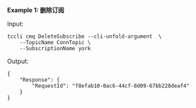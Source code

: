 **Example 1: 删除订阅**



Input: 

```
tccli cmq DeleteSubscribe --cli-unfold-argument  \
    --TopicName ConnTopic \
    --SubscriptionName york
```

Output: 
```
{
    "Response": {
        "RequestId": "f8efab10-0ac6-44cf-8d09-67bb228deaf4"
    }
}
```


